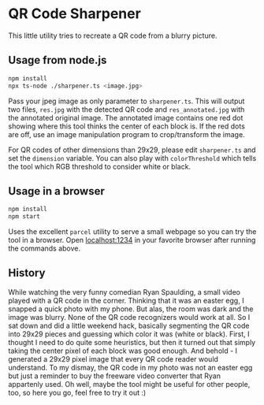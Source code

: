 # QR Code Sharpener

This little utility tries to recreate a QR code from a blurry picture.

## Usage from node.js

```bash
npm install
npx ts-node ./sharpener.ts <image.jpg>
```

Pass your jpeg image as only parameter to `sharpener.ts`. This will output two files, `res.jpg` with the detected QR code and `res_annotated.jpg` with the annotated original image. The annotated image contains one red dot showing where this tool thinks the center of each block is. If the red dots are off, use an image manipulation program to crop/transform the image.

For QR codes of other dimensions than 29x29, please edit `sharpener.ts` and set the `dimension` variable. You can also play with `colorThreshold` which tells the tool which RGB threshold to consider white or black.

## Usage in a browser

```bash
npm install
npm start
```

Uses the excellent `parcel` utility to serve a small webpage so you can try the tool in a browser. Open [localhost:1234](http://localhost:1234/) in your favorite browser after running the commands above.

## History

While watching the very funny comedian Ryan Spaulding, a small video played with a QR code in the corner. Thinking that it was an easter egg, I snapped a quick photo with my phone. But alas, the room was dark and the image was blurry. None of the QR code recognizers would work at all. So I sat down and did a little weekend hack, basically segmenting the QR code into 29x29 pieces and guessing which color it was (white or black). First, I thought I need to do quite some heuristics, but then it turned out that simply taking the center pixel of each block was good enough. And behold - I generated a 29x29 pixel image that every QR code reader would understand. To my dismay, the QR code in my photo was not an easter egg but just a reminder to buy the freeware video converter that Ryan appartenly used. Oh well, maybe the tool might be useful for other people, too, so here you go, feel free to try it out :)
